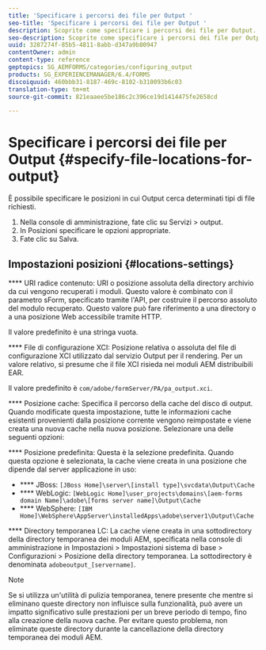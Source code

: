 ```yaml
---
title: 'Specificare i percorsi dei file per Output '
seo-title: 'Specificare i percorsi dei file per Output '
description: Scoprite come specificare i percorsi dei file per Output.
seo-description: Scoprite come specificare i percorsi dei file per Output.
uuid: 3287274f-85b5-4811-8abb-d347a9b80947
contentOwner: admin
content-type: reference
geptopics: SG_AEMFORMS/categories/configuring_output
products: SG_EXPERIENCEMANAGER/6.4/FORMS
discoiquuid: 460bbb31-8187-469c-8102-b310093b6c03
translation-type: tm+mt
source-git-commit: 821eaaee5be186c2c396ce19d1414475fe2658cd

---
```



# Specificare i percorsi dei file per Output {#specify-file-locations-for-output}

È possibile specificare le posizioni in cui Output cerca determinati tipi di file richiesti.

1. Nella console di amministrazione, fate clic su Servizi > output.
1. In Posizioni specificare le opzioni appropriate.
1. Fate clic su Salva.

## Impostazioni posizioni {#locations-settings}

**** URI radice contenuto: URI o posizione assoluta della directory archivio da cui vengono recuperati i moduli. Questo valore è combinato con il parametro sForm, specificato tramite l&#39;API, per costruire il percorso assoluto del modulo recuperato. Questo valore può fare riferimento a una directory o a una posizione Web accessibile tramite HTTP.

Il valore predefinito è una stringa vuota.

**** File di configurazione XCI: Posizione relativa o assoluta del file di configurazione XCI utilizzato dal servizio Output per il rendering. Per un valore relativo, si presume che il file XCI risieda nei moduli AEM distribuibili EAR.

Il valore predefinito è `com/adobe/formServer/PA/pa_output.xci`.

**** Posizione cache: Specifica il percorso della cache del disco di output. Quando modificate questa impostazione, tutte le informazioni cache esistenti provenienti dalla posizione corrente vengono reimpostate e viene creata una nuova cache nella nuova posizione. Selezionare una delle seguenti opzioni:

**** Posizione predefinita: Questa è la selezione predefinita. Quando questa opzione è selezionata, la cache viene creata in una posizione che dipende dal server applicazione in uso:

* **** JBoss: `[JBoss Home]\server\[install type]\svcdata\Output\Cache`
* **** WebLogic: `[WebLogic Home]\user_projects\domains\[aem-forms domain Name]\adobe\[forms server name]\Output\Cache`
* **** WebSphere: `[IBM Home]\WebSphere\AppServer\installedApps\adobe\server1\Output\Cache`

**** Directory temporanea LC: La cache viene creata in una sottodirectory della directory temporanea dei moduli AEM, specificata nella console di amministrazione in Impostazioni > Impostazioni sistema di base > Configurazioni > Posizione della directory temporanea. La sottodirectory è denominata `adobeoutput_[servername]`.

>[!NOTE]
>
>Se si utilizza un&#39;utilità di pulizia temporanea, tenere presente che mentre si eliminano queste directory non influisce sulla funzionalità, può avere un impatto significativo sulle prestazioni per un breve periodo di tempo, fino alla creazione della nuova cache. Per evitare questo problema, non eliminate queste directory durante la cancellazione della directory temporanea dei moduli AEM.

